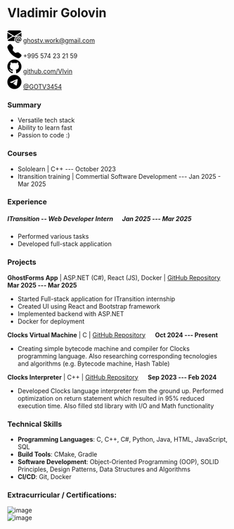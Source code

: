 # Vladimir Golovin
![Envelope](./assets/envelope-at-fill.svg)
  ghostv.work@gmail.com  
![Telephone](./assets/telephone-fill.svg)
  +995 574 23 21 59  
![GitHub icon](./assets/github.svg)
  [github.com/Vlvin](https://github.com/Vlvin)  
![Telegram icon](./assets/telegram.svg)
 [@GOTV3454](https://t.me/GOTV3454)  
### Summary
- Versatile tech stack
- Ability to learn fast
- Passion to code :)

### Courses
- Sololearn | C++ --- October 2023
- Itransition training | Commertial Software Development --- Jan 2025 - Mar 2025

### Experience
##### ITransition -- Web Developer Intern &emsp; Jan 2025 --- Mar 2025
- Performed various tasks
- Developed full-stack application

### Projects  
**GhostForms App** | ASP.NET (C#), React (JS), Docker | [GitHub Repository](https://github.com/Vlvin/GFS_Docker.git) &emsp; **Mar 2025 --- Mar 2025**
- Started Full-stack application for ITransition internship
- Created UI using React and Bootstrap framework
- Implemented backend with ASP.NET
- Docker for deployment


**Clocks Virtual Machine** | C | [GitHub Repository](https://github.com/Vlvin/CLocksVM.git) &emsp; **Oct 2024 --- Present**  
- Creating simple bytecode machine and compiler for Clocks programming language.
  Also researching corresponding tecnologies and algorithms (e.g. Bytecode machine, Hash Table)

**Clocks Interpreter** | C++ | [GitHub Repository](https://github.com/Vlvin/clocks.git) &emsp; **Sep 2023 --- Feb 2024**
- Developed Clocks language interpreter from the ground up. Performed optimization on return statement which resulted in 95% reduced execution time. Also filled std library with I/O and Math functionality

### Technical Skills
- **Programming Languages**: C, C++, C#, Python, Java, HTML, JavaScript, SQL
- **Build Tools**: CMake, Gradle
- **Software Development**: Object-Oriented Programming (OOP), SOLID Principles, Design Patterns, Data Structures and Algorithms
- **CI/CD**: Git, Docker

### Extracurricular / Certifications:
![image](https://api2.sololearn.com/v2/certificates/CC-DG5SMJAQ/image/png?t=638330411423618870)  
![image](./assets/Vladimir_Golovin_CSharp_2025_03_7.svg)
